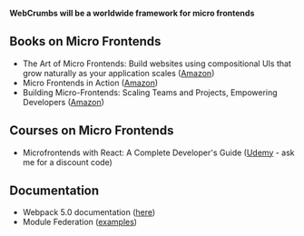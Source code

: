 **WebCrumbs will be a worldwide framework for micro frontends**

## Books on Micro Frontends

- The Art of Micro Frontends: Build websites using compositional UIs that grow naturally as your application scales ([Amazon](https://a.co/d/8VL2h1b))
- Micro Frontends in Action ([Amazon](https://a.co/d/dFPzm0p))
- Building Micro-Frontends: Scaling Teams and Projects, Empowering Developers ([Amazon](https://a.co/d/302ulFH))

## Courses on Micro Frontends

- Microfrontends with React: A Complete Developer's Guide ([Udemy](https://www.udemy.com/course/microfrontend-course/) - ask me for a discount code)

## Documentation

- Webpack 5.0 documentation ([here](https://webpack.js.org/blog/2020-10-10-webpack-5-release/))
- Module Federation ([examples]((https://github.com/module-federation/module-federation-examples)https://github.com/module-federation/module-federation-examples))
